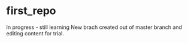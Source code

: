 # first_repo
In progress - still learning
New brach created out of master branch and editing content for trial.
